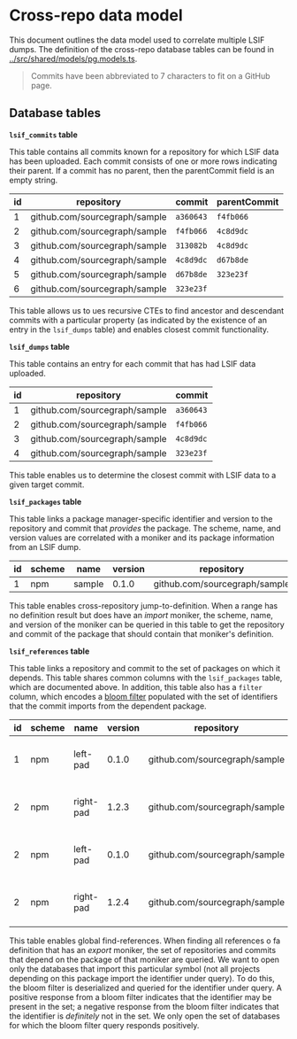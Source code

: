 # Cross-repo data model

This document outlines the data model used to correlate multiple LSIF dumps. The definition of the cross-repo database tables can be found in [../src/shared/models/pg.models.ts](../src/shared/models/pg.ts).

> Commits have been abbreviated to 7 characters to fit on a GitHub page.

## Database tables

**`lsif_commits` table**

This table contains all commits known for a repository for which LSIF data has been uploaded. Each commit consists of one or more rows indicating their parent. If a commit has no parent, then the parentCommit field is an empty string.

| id  | repository                    | commit    | parentCommit |
| --- | ----------------------------- | --------- | ------------ |
| 1   | github.com/sourcegraph/sample | `a360643` | `f4fb066`    |
| 2   | github.com/sourcegraph/sample | `f4fb066` | `4c8d9dc`    |
| 3   | github.com/sourcegraph/sample | `313082b` | `4c8d9dc`    |
| 4   | github.com/sourcegraph/sample | `4c8d9dc` | `d67b8de`    |
| 5   | github.com/sourcegraph/sample | `d67b8de` | `323e23f`    |
| 6   | github.com/sourcegraph/sample | `323e23f` |              |

This table allows us to ues recursive CTEs to find ancestor and descendant commits with a particular property (as indicated by the existence of an entry in the `lsif_dumps` table) and enables closest commit functionality.

**`lsif_dumps` table**

This table contains an entry for each commit that has had LSIF data uploaded.

| id  | repository                    | commit    |
| --- | ----------------------------- | --------- |
| 1   | github.com/sourcegraph/sample | `a360643` |
| 2   | github.com/sourcegraph/sample | `f4fb066` |
| 3   | github.com/sourcegraph/sample | `4c8d9dc` |
| 4   | github.com/sourcegraph/sample | `323e23f` |

This table enables us to determine the closest commit with LSIF data to a given target commit.

**`lsif_packages` table**

This table links a package manager-specific identifier and version to the repository and commit that _provides_ the package. The scheme, name, and version values are correlated with a moniker and its package information from an LSIF dump.

| id  | scheme | name   | version | repository                    | commit    |
| --- | ------ | ------ | ------- | ----------------------------- | --------- |
| 1   | npm    | sample | 0.1.0   | github.com/sourcegraph/sample | `e58d28c` |

This table enables cross-repository jump-to-definition. When a range has no definition result but does have an _import_ moniker, the scheme, name, and version of the moniker can be queried in this table to get the repository and commit of the package that should contain that moniker's definition.

**`lsif_references` table**

This table links a repository and commit to the set of packages on which it depends. This table shares common columns with the `lsif_packages` table, which are documented above. In addition, this table also has a `filter` column, which encodes a [bloom filter](https://en.wikipedia.org/wiki/Bloom_filter) populated with the set of identifiers that the commit imports from the dependent package.

| id  | scheme | name      | version | repository                    | commit    | filter                       |
| --- | ------ | --------- | ------- | ----------------------------- | --------- | ---------------------------- |
| 1   | npm    | left-pad  | 0.1.0   | github.com/sourcegraph/sample | `e58d28c` | _gzipped_ and _json-encoded_ |
| 2   | npm    | right-pad | 1.2.3   | github.com/sourcegraph/sample | `e58d28c` | _gzipped_ and _json-encoded_ |
| 2   | npm    | left-pad  | 0.1.0   | github.com/sourcegraph/sample | `9f6e6ec` | _gzipped_ and _json-encoded_ |
| 2   | npm    | right-pad | 1.2.4   | github.com/sourcegraph/sample | `9f6e6ec` | _gzipped_ and _json-encoded_ |

This table enables global find-references. When finding all references o fa definition that has an _export_ moniker, the set of repositories and commits that depend on the package of that moniker are queried. We want to open only the databases that import this particular symbol (not all projects depending on this package import the identifier under query). To do this, the bloom filter is deserialized and queried for the identifier under query. A positive response from a bloom filter indicates that the identifier may be present in the set; a negative response from the bloom filter indicates that the identifier is _definitely_ not in the set. We only open the set of databases for which the bloom filter query responds positively.
